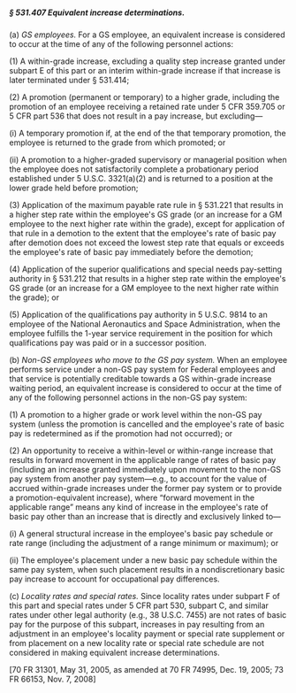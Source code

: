 ##### § 531.407 Equivalent increase determinations. #####

(a) *GS employees.* For a GS employee, an equivalent increase is considered to occur at the time of any of the following personnel actions:

(1) A within-grade increase, excluding a quality step increase granted under subpart E of this part or an interim within-grade increase if that increase is later terminated under § 531.414;

(2) A promotion (permanent or temporary) to a higher grade, including the promotion of an employee receiving a retained rate under 5 CFR 359.705 or 5 CFR part 536 that does not result in a pay increase, but excluding—

(i) A temporary promotion if, at the end of the that temporary promotion, the employee is returned to the grade from which promoted; or

(ii) A promotion to a higher-graded supervisory or managerial position when the employee does not satisfactorily complete a probationary period established under 5 U.S.C. 3321(a)(2) and is returned to a position at the lower grade held before promotion;

(3) Application of the maximum payable rate rule in § 531.221 that results in a higher step rate within the employee's GS grade (or an increase for a GM employee to the next higher rate within the grade), except for application of that rule in a demotion to the extent that the employee's rate of basic pay after demotion does not exceed the lowest step rate that equals or exceeds the employee's rate of basic pay immediately before the demotion;

(4) Application of the superior qualifications and special needs pay-setting authority in § 531.212 that results in a higher step rate within the employee's GS grade (or an increase for a GM employee to the next higher rate within the grade); or

(5) Application of the qualifications pay authority in 5 U.S.C. 9814 to an employee of the National Aeronautics and Space Administration, when the employee fulfills the 1-year service requirement in the position for which qualifications pay was paid or in a successor position.

(b) *Non-GS employees who move to the GS pay system.* When an employee performs service under a non-GS pay system for Federal employees and that service is potentially creditable towards a GS within-grade increase waiting period, an equivalent increase is considered to occur at the time of any of the following personnel actions in the non-GS pay system:

(1) A promotion to a higher grade or work level within the non-GS pay system (unless the promotion is cancelled and the employee's rate of basic pay is redetermined as if the promotion had not occurred); or

(2) An opportunity to receive a within-level or within-range increase that results in forward movement in the applicable range of rates of basic pay (including an increase granted immediately upon movement to the non-GS pay system from another pay system—e.g., to account for the value of accrued within-grade increases under the former pay system or to provide a promotion-equivalent increase), where “forward movement in the applicable range” means any kind of increase in the employee's rate of basic pay other than an increase that is directly and exclusively linked to—

(i) A general structural increase in the employee's basic pay schedule or rate range (including the adjustment of a range minimum or maximum); or

(ii) The employee's placement under a new basic pay schedule within the same pay system, when such placement results in a nondiscretionary basic pay increase to account for occupational pay differences.

(c) *Locality rates and special rates.* Since locality rates under subpart F of this part and special rates under 5 CFR part 530, subpart C, and similar rates under other legal authority (e.g., 38 U.S.C. 7455) are not rates of basic pay for the purpose of this subpart, increases in pay resulting from an adjustment in an employee's locality payment or special rate supplement or from placement on a new locality rate or special rate schedule are not considered in making equivalent increase determinations.

[70 FR 31301, May 31, 2005, as amended at 70 FR 74995, Dec. 19, 2005; 73 FR 66153, Nov. 7, 2008]